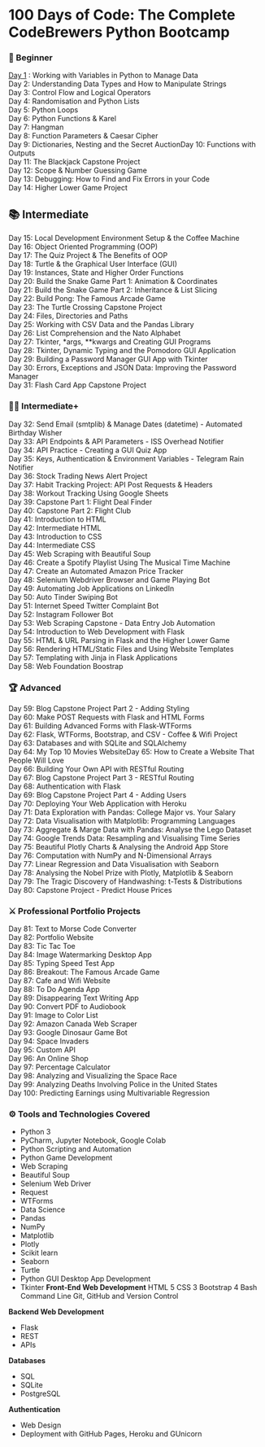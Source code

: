 # 100 Days of Code: The Complete CodeBrewers Python Bootcamp

### 🔰 Beginner
[Day 1](https://github.com/johnalpha74/100-Days-of-Python/tree/master/Day%2001) : Working with Variables in Python to Manage Data <br> 
Day 2: Understanding Data Types and How to Manipulate Strings <br> 
Day 3: Control Flow and Logical Operators  
Day 4: Randomisation and Python Lists <br>
Day 5: Python Loops <br> 
Day 6: Python Functions & Karel <br>
Day 7: Hangman <br> 
Day 8: Function Parameters & Caesar Cipher <br> 
Day 9: Dictionaries, Nesting and the Secret AuctionDay 10: Functions with Outputs <br> 
Day 11: The Blackjack Capstone Project <br> 
Day 12: Scope & Number Guessing Game<br> 
Day 13: Debugging: How to Find and Fix Errors in your Code<br> 
Day 14: Higher Lower Game Project<br> 

## 📚 Intermediate
Day 15: Local Development Environment Setup & the Coffee Machine<br> 
Day 16: Object Oriented Programming (OOP)<br> 
Day 17: The Quiz Project & The Benefits of OOP<br> 
Day 18: Turtle & the Graphical User Interface (GUI)<br> 
Day 19: Instances, State and Higher Order Functions<br> 
Day 20: Build the Snake Game Part 1: Animation & Coordinates<br> 
Day 21: Build the Snake Game Part 2: Inheritance & List Slicing<br> 
Day 22: Build Pong: The Famous Arcade Game<br> 
Day 23: The Turtle Crossing Capstone Project<br> 
Day 24: Files, Directories and Paths<br> 
Day 25: Working with CSV Data and the Pandas Library<br> 
Day 26: List Comprehension and the Nato Alphabet<br> 
Day 27: Tkinter, *args, **kwargs and Creating GUI Programs<br> 
Day 28: Tkinter, Dynamic Typing and the Pomodoro GUI Application<br> 
Day 29: Building a Password Manager GUI App with Tkinter<br> 
Day 30: Errors, Exceptions and JSON Data: Improving the Password Manager<br> 
Day 31: Flash Card App Capstone Project<br> 

### 👨‍💻 Intermediate+
Day 32: Send Email (smtplib) & Manage Dates (datetime) - Automated Birthday Wisher<br> 
Day 33: API Endpoints & API Parameters - ISS Overhead Notifier<br> 
Day 34: API Practice - Creating a GUI Quiz App<br> 
Day 35: Keys, Authentication & Environment Variables - Telegram Rain Notifier<br> 
Day 36: Stock Trading News Alert Project<br> 
Day 37: Habit Tracking Project: API Post Requests & Headers<br> 
Day 38: Workout Tracking Using Google Sheets<br> 
Day 39: Capstone Part 1: Flight Deal Finder<br> 
Day 40: Capstone Part 2: Flight Club<br> 
Day 41: Introduction to HTML<br> 
Day 42: Intermediate HTML<br> 
Day 43: Introduction to CSS<br> 
Day 44: Intermediate CSS<br> 
Day 45: Web Scraping with Beautiful Soup<br> 
Day 46: Create a Spotify Playlist Using The Musical Time Machine<br> 
Day 47: Create an Automated Amazon Price Tracker<br> 
Day 48: Selenium Webdriver Browser and Game Playing Bot<br> 
Day 49: Automating Job Applications on LinkedIn<br> 
Day 50: Auto Tinder Swiping Bot<br> 
Day 51: Internet Speed Twitter Complaint Bot<br> 
Day 52: Instagram Follower Bot<br> 
Day 53: Web Scraping Capstone - Data Entry Job Automation<br> 
Day 54: Introduction to Web Development with Flask<br> 
Day 55: HTML & URL Parsing in Flask and the Higher Lower Game<br> 
Day 56: Rendering HTML/Static Files and Using Website Templates<br> 
Day 57: Templating with Jinja in Flask Applications<br> 
Day 58: Web Foundation Boostrap<br> 

### 🏆 Advanced
Day 59: Blog Capstone Project Part 2 - Adding Styling<br> 
Day 60: Make POST Requests with Flask and HTML Forms<br> 
Day 61: Building Advanced Forms with Flask-WTForms<br> 
Day 62: Flask, WTForms, Bootstrap, and CSV - Coffee & Wifi Project<br> 
Day 63: Databases and with SQLite and SQLAlchemy<br> 
Day 64: My Top 10 Movies WebsiteDay 65: How to Create a Website That People Will Love<br> 
Day 66: Building Your Own API with RESTful Routing<br> 
Day 67: Blog Capstone Project Part 3 - RESTful Routing<br> 
Day 68: Authentication with Flask<br> 
Day 69: Blog Capstone Project Part 4 - Adding Users<br> 
Day 70: Deploying Your Web Application with Heroku<br> 
Day 71: Data Exploration with Pandas: College Major vs. Your Salary<br> 
Day 72: Data Visualisation with Matplotlib: Programming Languages<br> 
Day 73: Aggregate & Marge Data with Pandas: Analyse the Lego Dataset<br> 
Day 74: Google Trends Data: Resampling and Visualising Time Series<br> 
Day 75: Beautiful Plotly Charts & Analysing the Android App Store<br> 
Day 76: Computation with NumPy and N-Dimensional Arrays<br> 
Day 77: Linear Regression and Data Visualisation with Seaborn<br> 
Day 78: Analysing the Nobel Prize with Plotly, Matplotlib & Seaborn<br> 
Day 79: The Tragic Discovery of Handwashing: t-Tests & Distributions<br> 
Day 80: Capstone Project - Predict House Prices<br> 

### ⚔ Professional Portfolio Projects
Day 81: Text to Morse Code Converter<br> 
Day 82: Portfolio Website<br> 
Day 83: Tic Tac Toe<br> 
Day 84: Image Watermarking Desktop App<br> 
Day 85: Typing Speed Test App<br> 
Day 86: Breakout: The Famous Arcade Game<br> 
Day 87: Cafe and Wifi Website<br> 
Day 88: To Do Agenda App<br> 
Day 89: Disappearing Text Writing App<br> 
Day 90: Convert PDF to Audiobook<br> 
Day 91: Image to Color List<br> 
Day 92: Amazon Canada Web Scraper<br> 
Day 93: Google Dinosaur Game Bot<br> 
Day 94: Space Invaders<br> 
Day 95: Custom API<br> 
Day 96: An Online Shop<br> 
Day 97: Percentage Calculator<br> 
Day 98: Analyzing and Visualizing the Space Race<br> 
Day 99: Analyzing Deaths Involving Police in the United States<br> 
Day 100: Predicting Earnings using Multivariable Regression<br> 

### ⚙ Tools and Technologies Covered
- Python 3
- PyCharm, Jupyter Notebook, Google Colab
- Python Scripting and Automation
- Python Game Development
- Web Scraping
- Beautiful Soup
- Selenium Web Driver
- Request
- WTForms
- Data Science
- Pandas
- NumPy
- Matplotlib
- Plotly
- Scikit learn
- Seaborn
- Turtle
- Python GUI Desktop App Development
- Tkinter
**Front-End Web Development**
HTML 5
CSS 3
Bootstrap 4
Bash Command Line
Git, GitHub and Version Control

**Backend Web Development**
- Flask
- REST
- APIs

**Databases**
- SQL 
- SQLite
- PostgreSQL

**Authentication**
- Web Design
- Deployment with GitHub Pages, Heroku and GUnicorn
